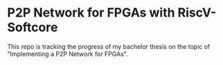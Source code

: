 # P2P Network for FPGAs with RiscV-Softcore
This repo is tracking the progress of my bachelor thesis on the topic of "Implementing a P2P Network for FPGAs".
